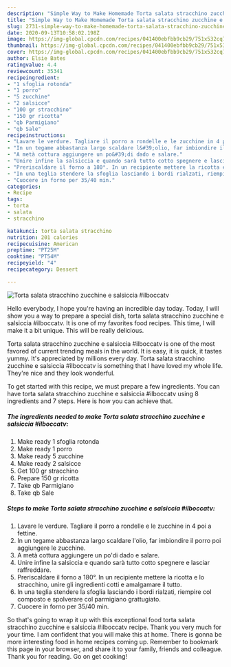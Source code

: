 ```yaml
---
description: "Simple Way to Make Homemade Torta salata stracchino zucchine e salsiccia #ilboccatv"
title: "Simple Way to Make Homemade Torta salata stracchino zucchine e salsiccia #ilboccatv"
slug: 2731-simple-way-to-make-homemade-torta-salata-stracchino-zucchine-e-salsiccia-ilboccatv
date: 2020-09-13T10:58:02.198Z
image: https://img-global.cpcdn.com/recipes/041400ebfbb9cb29/751x532cq70/torta-salata-stracchino-zucchine-e-salsiccia-ilboccatv-recipe-main-photo.jpg
thumbnail: https://img-global.cpcdn.com/recipes/041400ebfbb9cb29/751x532cq70/torta-salata-stracchino-zucchine-e-salsiccia-ilboccatv-recipe-main-photo.jpg
cover: https://img-global.cpcdn.com/recipes/041400ebfbb9cb29/751x532cq70/torta-salata-stracchino-zucchine-e-salsiccia-ilboccatv-recipe-main-photo.jpg
author: Elsie Bates
ratingvalue: 4.4
reviewcount: 35341
recipeingredient:
- "1 sfoglia rotonda"
- "1 porro"
- "5 zucchine"
- "2 salsicce"
- "100 gr stracchino"
- "150 gr ricotta"
- "qb Parmigiano"
- "qb Sale"
recipeinstructions:
- "Lavare le verdure. Tagliare il porro a rondelle e le zucchine in 4 poi a fettine."
- "In un tegame abbastanza largo scaldare l&#39;olio, far imbiondire il porro poi aggiungere le zucchine."
- "A metà cottura aggiungere un po&#39;di dado e salare."
- "Unire infine la salsiccia e quando sarà tutto cotto spegnere e lasciar raffreddare."
- "Preriscaldare il forno a 180°. In un recipiente mettere la ricotta e lo stracchino, unire gli ingredienti cotti e amalgamare il tutto."
- "In una teglia stendere la sfoglia lasciando i bordi rialzati, riempire col composto e spolverare col parmigiano grattugiato."
- "Cuocere in forno per 35/40 min."
categories:
- Recipe
tags:
- torta
- salata
- stracchino

katakunci: torta salata stracchino 
nutrition: 201 calories
recipecuisine: American
preptime: "PT25M"
cooktime: "PT54M"
recipeyield: "4"
recipecategory: Dessert

---
```



![Torta salata stracchino zucchine e salsiccia #ilboccatv](https://img-global.cpcdn.com/recipes/041400ebfbb9cb29/751x532cq70/torta-salata-stracchino-zucchine-e-salsiccia-ilboccatv-recipe-main-photo.jpg)

Hello everybody, I hope you're having an incredible day today. Today, I will show you a way to prepare a special dish, torta salata stracchino zucchine e salsiccia #ilboccatv. It is one of my favorites food recipes. This time, I will make it a bit unique. This will be really delicious.

Torta salata stracchino zucchine e salsiccia #ilboccatv is one of the most favored of current trending meals in the world. It is easy, it is quick, it tastes yummy. It's appreciated by millions every day. Torta salata stracchino zucchine e salsiccia #ilboccatv is something that I have loved my whole life. They're nice and they look wonderful.




To get started with this recipe, we must prepare a few ingredients. You can have torta salata stracchino zucchine e salsiccia #ilboccatv using 8 ingredients and 7 steps. Here is how you can achieve that.

<!--inarticleads1-->

##### The ingredients needed to make Torta salata stracchino zucchine e salsiccia #ilboccatv:

1. Make ready 1 sfoglia rotonda
1. Make ready 1 porro
1. Make ready 5 zucchine
1. Make ready 2 salsicce
1. Get 100 gr stracchino
1. Prepare 150 gr ricotta
1. Take qb Parmigiano
1. Take qb Sale




<!--inarticleads2-->

##### Steps to make Torta salata stracchino zucchine e salsiccia #ilboccatv:

1. Lavare le verdure. Tagliare il porro a rondelle e le zucchine in 4 poi a fettine.
1. In un tegame abbastanza largo scaldare l&#39;olio, far imbiondire il porro poi aggiungere le zucchine.
1. A metà cottura aggiungere un po&#39;di dado e salare.
1. Unire infine la salsiccia e quando sarà tutto cotto spegnere e lasciar raffreddare.
1. Preriscaldare il forno a 180°. In un recipiente mettere la ricotta e lo stracchino, unire gli ingredienti cotti e amalgamare il tutto.
1. In una teglia stendere la sfoglia lasciando i bordi rialzati, riempire col composto e spolverare col parmigiano grattugiato.
1. Cuocere in forno per 35/40 min.




So that's going to wrap it up with this exceptional food torta salata stracchino zucchine e salsiccia #ilboccatv recipe. Thank you very much for your time. I am confident that you will make this at home. There is gonna be more interesting food in home recipes coming up. Remember to bookmark this page in your browser, and share it to your family, friends and colleague. Thank you for reading. Go on get cooking!
